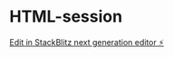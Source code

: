 # HTML-session

[Edit in StackBlitz next generation editor ⚡️](https://stackblitz.com/~/github.com/mpatel75/HTML-session)